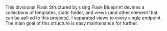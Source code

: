 This divisional Flask Structured by using Flask Blueprint devines a collections of templates, static folder, and views (and other element that can be apllied to this projects). I separated views to every single endpoint. The main goal of this structure is easy maintenance for further.

